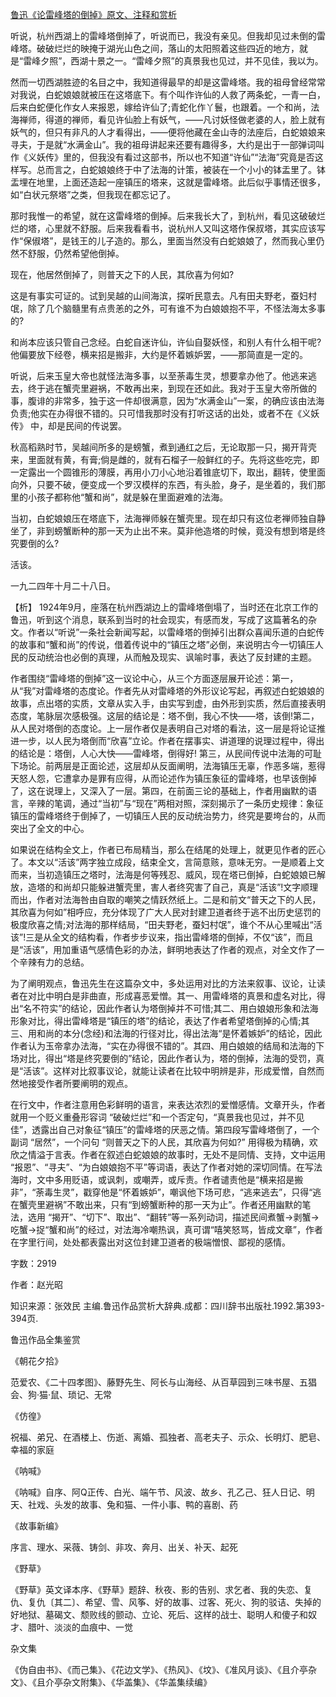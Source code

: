 [鲁迅《论雷峰塔的倒掉》原文、注释和赏析](https://www.vrrw.net/wx/9507.html)

听说，杭州西湖上的雷峰塔倒掉了，听说而已，我没有亲见。但我却见过未倒的雷峰塔。破破烂烂的映掩于湖光山色之间，落山的太阳照着这些四近的地方，就是“雷峰夕照”，西湖十景之一。“雷峰夕照”的真景我也见过，并不见佳，我以为。

然而一切西湖胜迹的名目之中，我知道得最早的却是这雷峰塔。我的祖母曾经常常对我说，白蛇娘娘就被压在这塔底下。有个叫作许仙的人救了两条蛇，一青一白，后来白蛇便化作女人来报恩，嫁给许仙了;青蛇化作丫鬟，也跟着。一个和尚，法海禅师，得道的禅师，看见许仙脸上有妖气，——凡讨妖怪做老婆的人，脸上就有妖气的，但只有非凡的人才看得出，——便将他藏在金山寺的法座后，白蛇娘娘来寻夫，于是就“水满金山”。我的祖母讲起来还要有趣得多，大约是出于一部弹词叫作《义妖传》里的，但我没有看过这部书，所以也不知道“许仙”“法海”究竟是否这样写。总而言之，白蛇娘娘终于中了法海的计策，被装在一个小小的钵盂里了。钵盂埋在地里，上面还造起一座镇压的塔来，这就是雷峰塔。此后似乎事情还很多，如“白状元祭塔”之类，但我现在都忘记了。

那时我惟一的希望，就在这雷峰塔的倒掉。后来我长大了，到杭州，看见这破破烂烂的塔，心里就不舒服。后来我看看书，说杭州人又叫这塔作保叔塔，其实应该写作“保俶塔”，是钱王的儿子造的。那么，里面当然没有白蛇娘娘了，然而我心里仍然不舒服，仍然希望他倒掉。

现在，他居然倒掉了，则普天之下的人民，其欣喜为何如?

这是有事实可证的。试到吴越的山间海滨，探听民意去。凡有田夫野老，蚕妇村氓，除了几个脑髓里有点贵恙的之外，可有谁不为白娘娘抱不平，不怪法海太多事的?

和尚本应该只管自己念经。白蛇自迷许仙，许仙自娶妖怪，和别人有什么相干呢?他偏要放下经卷，横来招是搬非，大约是怀着嫉妒罢，——那简直是一定的。

听说，后来玉皇大帝也就怪法海多事，以至荼毒生灵，想要拿办他了。他逃来逃去，终于逃在蟹壳里避祸，不敢再出来，到现在还如此。我对于玉皇大帝所做的事，腹诽的非常多，独于这一件却很满意，因为“水满金山”一案，的确应该由法海负责;他实在办得很不错的。只可惜我那时没有打听这话的出处，或者不在《义妖传》 中，却是民间的传说罢。

秋高稻熟时节，吴越间所多的是螃蟹，煮到通红之后，无论取那一只，揭开背壳来，里面就有黄，有膏;倘是雌的，就有石榴子一般鲜红的子。先将这些吃完，即一定露出一个圆锥形的薄膜，再用小刀小心地沿着锥底切下，取出，翻转，使里面向外，只要不破，便变成一个罗汉模样的东西，有头脸，身子，是坐着的，我们那里的小孩子都称他“蟹和尚”，就是躲在里面避难的法海。

当初，白蛇娘娘压在塔底下，法海禅师躲在蟹壳里。现在却只有这位老禅师独自静坐了，非到螃蟹断种的那一天为止出不来。莫非他造塔的时候，竟没有想到塔是终究要倒的么?

活该。

一九二四年十月二十八日。



【析】 1924年9月，座落在杭州西湖边上的雷峰塔倒塌了，当时还在北京工作的鲁迅，听到这个消息，联系到当时的社会现实，有感而发，写成了这篇著名的杂文。作者以“听说”一条社会新闻写起，以雷峰塔的倒掉引出群众喜闻乐道的白蛇传的故事和“蟹和尚”的传说，借着传说中的“镇压之塔”必倒，来说明古今一切镇压人民的反动统治也必倒的真理，从而触及现实、讽喻时事，表达了反封建的主题。

作者围绕“雷峰塔的倒掉”这一议论中心，从三个方面逐层展开论述：第一，从“我”对雷峰塔的态度论。作者先从对雷峰塔的外形议论写起，再叙述白蛇娘娘的故事，点出塔的实质，文章从实入手，由实写到虚，由外形到实质，然后直接表明态度，笔脉层次感极强。这层的结论是：塔不倒，我心不快——塔，该倒!第二，从人民对塔倒的态度论。上一层作者仅是表明自己对塔的看法，这一层是将论证推进一步，以人民为塔倒而“欣喜”立论。作者在摆事实、讲道理的说理过程中，得出的结论是：塔倒，人心大快——雷峰塔，倒得好! 第三，从民间传说中法海的可耻下场论。前两层是正面论述，这层却从反面阐明，法海镇压无辜，作恶多端，惹得天怒人怨，它遭拿办是罪有应得，从而论述作为镇压象征的雷峰塔，也早该倒掉了，这在说理上，又深入了一层。第四，在前面三论的基础上，作者用幽默的语言，辛辣的笔调，通过“当初”与“现在”两相对照，深刻揭示了一条历史规律：象征镇压的雷峰塔终于倒掉了，一切镇压人民的反动统治势力，终究是要垮台的，从而突出了全文的中心。

如果说在结构全文上，作者已布局精当，那么在结尾的处理上，就更见作者的匠心了。本文以“活该”两字独立成段，结束全文，言简意赅，意味无穷。一是顺着上文而来，当初造镇压之塔时，法海是何等残忍、威风，现在塔已倒掉，白蛇娘娘已解放，造塔的和尚却只能躲进蟹壳里，害人者终究害了自己，真是“活该”!文字顺理而出，作者对法海咎由自取的嘲笑之情跃然纸上。二是和前文“普天之下的人民，其欣喜为何如”相呼应，充分体现了广大人民对封建卫道者终于逃不出历史惩罚的极度欣喜之情;对法海的那样结局，“田夫野老，蚕妇村氓”，谁个不从心里喊出“活该”!三是从全文的结构看，作者步步议来，指出雷峰塔的倒掉，不仅“该”，而且是“活该”，用加重语气感情色彩的办法，鲜明地表达了作者的观点，对全文作了一个辛辣有力的总结。

为了阐明观点，鲁迅先生在这篇杂文中，多处运用对比的方法来叙事、议论，让读者在对比中明白是非曲直，形成喜恶爱憎。其一、用雷峰塔的真景和虚名对比，得出“名不符实”的结论，因此作者认为塔倒掉并不可惜;其二、用白娘娘形象和法海形象对比，得出雷峰塔是“镇压的塔”的结论，表达了作者希望塔倒掉的心情;其三、用和尚的本分(念经)和法海的行径对比，得出法海“是怀着嫉妒”的结论，因此作者认为玉帝拿办法海，“实在办得很不错的”。其四、用白娘娘的结局和法海的下场对比，得出“塔是终究要倒的”结论，因此作者认为，塔的倒掉，法海的受罚，真是“活该”。这样对比叙事议论，就能让读者在比较中明辨是非，形成爱憎，自然而然地接受作者所要阐明的观点。

在行文中，作者注意用色彩鲜明的语言，来表达浓烈的爱憎感情。文章开头，作者就用一个贬义重叠形容词 “破破烂烂”和一个否定句，“真景我也见过，并不见佳”，透露出自己对象征“镇压”的雷峰塔的厌恶之情。第四段写雷峰塔倒了，一个副词 “居然”，一个问句 “则普天之下的人民，其欣喜为何如?” 用得极为精确，欢欣之情溢于言表。作者在叙述白蛇娘娘的故事时，无处不是同情、支持，文中运用 “报恩”、“寻夫”、“为白娘娘抱不平”等词语，表达了作者对她的深切同情。在写法海时，文中多用贬语，或讽刺，或嘲弄，或斥责。作者谴责他是“横来招是搬非”，“荼毒生灵”，戳穿他是“怀着嫉妒”，嘲讽他下场可悲，“逃来逃去”，只得“逃在蟹壳里避祸”不敢出来，只有“到螃蟹断种的那一天为止”。作者还用幽默的笔法，选用 “揭开”、“切下”、取出”、“翻转”等一系列动词，描述民间煮蟹→剥蟹→吃蟹→捉“蟹和尚”的经过，对法海冷嘲热讽，真可谓“嘻笑怒骂，皆成文章”，作者在字里行间，处处都表露出对这位封建卫道者的极端憎恨、鄙视的感情。

字数：2919

作者：赵光昭

知识来源：张效民 主编.鲁迅作品赏析大辞典.成都：四川辞书出版社.1992.第393-394页.

鲁迅作品全集鉴赏

《朝花夕拾》

范爱农、《二十四孝图》、藤野先生、阿长与山海经、从百草园到三味书屋、五猖会、狗·猫·鼠、琐记、无常

《仿徨》

祝福、弟兄、在酒楼上、伤逝、离婚、孤独者、高老夫子、示众、长明灯、肥皂、幸福的家庭

《呐喊》

《呐喊》自序、阿Q正传、白光、端午节、风波、故乡、孔乙己、狂人日记、明天、社戏、头发的故事、兔和猫、一件小事、鸭的喜剧、药

《故事新编》

序言、理水、采薇、铸剑、非攻、奔月、出关、补天、起死

《野草》

《野草》英文译本序、《野草》题辞、秋夜、影的告别、求乞者、我的失恋、复仇、复仇〔其二〕、希望、雪、风筝、好的故事、过客、死火、狗的驳诘、失掉的好地狱、墓碣文、颓败线的颤动、立论、死后、这样的战士、聪明人和傻子和奴才、腊叶、淡淡的血痕中、一觉

杂文集

《伪自由书》、《而己集》、《花边文学》、《热风》、《坟》、《准风月谈》、《且介亭杂文》、《且介亭杂文附集》、《华盖集》、《华盖集续编》

